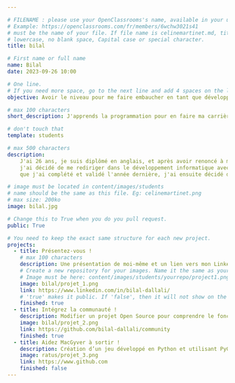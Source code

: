 ```yaml
---

# FILENAME : please use your OpenClassrooms's name, available in your url.
# Example: https://openclassrooms.com/fr/members/6wchw3021s41
# must be the name of your file. If file name is celinemartinet.md, title is celinemartinet.
# lowercase, no blank space, Capital case or special character.
title: bilal

# First name or full name
name: Bilal
date: 2023-09-26 10:00

# One line.
# If you need more space, go to the next line and add 4 spaces on the left, as in 'description'.
objective: Avoir le niveau pour me faire embaucher en tant que développeur iOS.

# max 100 characters
short_description: J'apprends la programmation pour en faire ma carrière professionelle.

# don't touch that
template: students

# max 500 characters
description:
    J'ai 26 ans, je suis diplômé en anglais, et après avoir renoncé à mon cursus dans l'enseignement, 
    j'ai décidé de me rediriger dans le développement informatique avec une formation développeur web 
    que j'ai complété et validé l'année dernière, j'ai ensuite décidé de me spécialiser en applications iOS et je suis actuellement sur le parcours développeur d'applications iOS.

# image must be located in content/images/students
# name should be the same as this file. Eg: celinemartinet.png
# max size: 200ko
image: bilal.jpg

# Change this to True when you do you pull request.
public: True

# You need to keep the exact same structure for each new project.
projects:
  - title: Présentez-vous !
    # max 100 characters
    description: Une présentation de moi-même et un lien vers mon LinkedIn.
    # Create a new repository for your images. Name it the same as your nickname and profile picture.
    # Image must be here: content/images/students/yourrepo/project1.png
    image: bilal/projet_1.png
    link: https://www.linkedin.com/in/bilal-dallali/
    # 'true' makes it public. If 'false', then it will not show on the website.
    finished: true
  - title: Intégrez la communauté !
    description: Modifier un projet Open Source pour comprendre le fonctionnement de Git, de Github et des pull requests.
    image: bilal/projet_2.png
    link: https://github.com/bilal-dallali/community
    finished: true
  - title: Aidez MacGyver à sortir !
    description: Création d’un jeu développé en Python et utilisant PyGame.
    image: ratus/projet_3.png
    link: https://www.github.com
    finished: false
---
```


